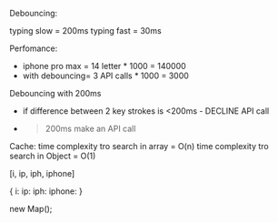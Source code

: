 Debouncing: 


typing slow = 200ms
typing fast = 30ms


Perfomance: 
 - iphone pro max = 14 letter * 1000  = 140000
 - with debouncing= 3 API calls * 1000 = 3000



 Debouncing with 200ms
 - if difference between 2 key strokes is <200ms - DECLINE API call
- >200ms make an API call






Cache: 
time complexity tro search in array = O(n)
time complexity tro search in Object = O(1)

[i, ip, iph, iphone]

{
    i: 
    ip:
    iph: 
    iphone:
}

new Map();
